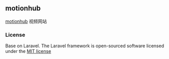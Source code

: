 ## motionhub
[motionhub](http://opensource.org/licenses/MIT) 视频网站

### License

Base on Laravel. The Laravel framework is open-sourced software licensed under the [MIT license](http://opensource.org/licenses/MIT)
